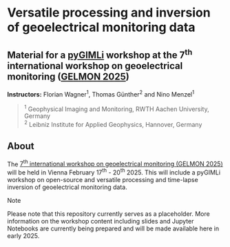 # Versatile processing and inversion of geoelectrical monitoring data
## Material for a [pyGIMLi][pg] workshop at the 7<sup>th</sup> international workshop on geoelectrical monitoring ([GELMON 2025][gelmon])

**Instructors:**
Florian Wagner<sup>1</sup>,
Thomas Günther<sup>2</sup>
and
Nino Menzel<sup>1</sup>

> <sup>1</sup>
> Geophysical Imaging and Monitoring, RWTH Aachen University, Germany
> <br>
> <sup>2</sup>
> Leibniz Institute for Applied Geophysics, Hannover, Germany
> <br>

## About

The [7<sup>th</sup> international workshop on geoelectrical monitoring (GELMON 2025)][gelmon] will be held in Vienna February 17<sup>th</sup> - 20<sup>th</sup> 2025.
This will include a pyGIMLi workshop on open-source and versatile processing and time-lapse inversion of geoelectrical monitoring data.

> [!NOTE]  
> Please note that this repository currently serves as a placeholder. More information on the workshop content including slides and Jupyter Notebooks are currently being prepared and will be made available here in early 2025.

[gelmon]: https://www.geophysik.at/gelmon/
[pg]: https://www.pygimli.org
